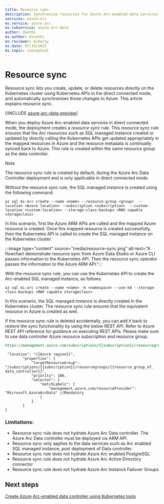 ```yaml
---
title: Resource sync
description: Synchronize resources for Azure Arc-enabled data services in directly connected mode
services: azure-arc
ms.service: azure-arc
ms.subservice: azure-arc-data
author: dnethi
ms.author: dinethi
ms.reviewer: mikeray
ms.date: 07/14/2022
ms.topic: conceptual
---
```


# Resource sync

Resource sync lets you create, update, or delete resources directly on the Kubernetes cluster using Kubernetes APIs in the direct connected mode, and automatically synchronizes those changes to Azure. This article explains resource sync.

[!INCLUDE [azure-arc-data-preview](../../../includes/azure-arc-data-preview.md)]

When you deploy Azure Arc-enabled data services in direct connected mode, the deployment creates a *resource sync* rule. This resource sync rule ensures that the Arc resources such as SQL managed instance created or updated by directly calling the Kubernetes APIs get updated appropriately in the mapped resources in Azure and the resource metadata is continually synced back to Azure. This rule is created within the same resource group as the data controller. 

  > [!NOTE]
  > The resource sync rule is created by default, during the Azure Arc Data Controller deployment and is only applicable in direct connected mode.

Without the resource sync rule, the SQL managed instance is created using the following command:

```azurecli
az sql mi-arc create --name <name> --resource-group <group>  --location <Azure location> -–subscription <subscription>  --custom-location <custom-location> --storage-class-backups <RWX capable storageclass>
```

In this scenario, first the Azure ARM APIs are called and the mapped Azure resource is created. Once this mapped resource is created successfully, then the Kubernetes API is called to create the SQL managed instance on the Kubernetes cluster. 

:::image type="content" source="media/resource-sync.png" alt-text="A flowchart demonstrate resource sync from Azure Data Studio or Azure CLI passes information to the Kubernetes API. Then the resource sync operator passes the information to the Azure ARM API.":::

With the resource sync rule, you can use the Kubernetes API to create the Arc-enabled SQL managed instance, as follows:

```azurecli
az sql mi-arc create --name <name> -k <namespace> --use-k8 --storage-class-backups <RWX capable storageclass>
```

In this scenario, the SQL managed instance is directly created in the Kubernetes cluster. The resource sync rule ensures that the equivalent resource in Azure is created as well. 

If the resource sync rule is deleted accidentally, you can add it back to restore the sync functionality by using the below REST API. Refer to Azure REST API reference for  guidance on executing REST APIs. Please make sure to use data controller Azure resource subscription and resource group.


```rest
https://management.azure.com/subscriptions/{{subscription}}/resourcegroups/{{resource_group}}/providers/microsoft.extendedlocation/customlocations/{{custom_location_name}}/resourcesyncrules/defaultresourcesyncrule?api-version=2021-08-31-preview
```



```azurecli
 "location": "{{Azure region}}",
        "properties": {
            "targetResourceGroup": "/subscriptions/{{subscription}}/resourcegroups/{{resource_group_of_ data_controller}}",
            "priority": 100,
            "selector": {
                "matchLabels": {
                    "management.azure.com/resourceProvider": "Microsoft.AzureArcData" //Mandatory 
                }
            }
        }
}
```

### Limitations:

- Resource sync rule does not hydrate Azure Arc Data controller. The Azure Arc Data controller must be deployed via ARM API. 
- Resource sync only applies to the data services such as Arc enabled SQL managed instance, post deployment of Data controller. 
- Resource sync rule does not hydrate Azure Arc enabled PostgreSQL
- Resource sync rule does not hydrate Azure Arc Active Directory connector
- Resource sync rule does not hydrate Azure Arc Instance Failover Groups

## Next steps

[Create Azure Arc-enabled data controller using Kubernetes tools](create-data-controller-using-kubernetes-native-tools.md)